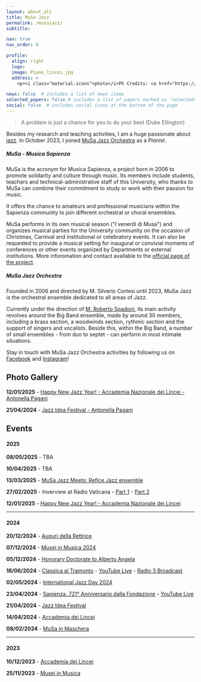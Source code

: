 ```yaml
---
layout: about_alt
title: MuSa Jazz
permalink: /musajazz/
subtitle:

nav: true
nav_order: 8

profile:
  align: right
  logo:
  image: Piano_lincei.jpg
  address: >
    <p><i class="material-icons">photo</i>Ph Credits: <a href="https://www.antonellapagani.it/portfolio-p">Antonella Pagani</a></p>

news: false  # includes a list of news items
selected_papers: false # includes a list of papers marked as "selected={true}"
social: false  # includes social icons at the bottom of the page
---
```


> A problem is just a chance for you to do your best
> (Duke Ellington)

Besides my research and teaching activities, I am a huge passionate about [jazz](https://en.wikipedia.org/wiki/Jazz).
In October 2023, I joined [MuSa Jazz Orchestra](https://www.sapienzacrea.uniroma1.it/strutture/musa-jazz) as a *Pianist*.


##### MuSa - Musica Sapienza

MuSa is the acronym for Musica Sapienza, a project born in 2006 to promote solidarity and culture through music. Its members include students, teachers and technical-administrative staff of this University, who thanks to MuSa can combine their commitment to study or work with their passion for music.

It offers the chance to amateurs and professional musicians within the Sapienza community to join different orchestral or choral ensembles.

MuSa performs in its own musical season ("I venerdì di Musa") and organizes musical parties for the University community on the occasion of Christmas, Carnival and institutional or celebratory events. It can also be requested to provide a musical setting for inaugural or convivial moments of conferences or other events organized by Departments or external institutions.
More inforomation and contact available to the [official page of the project](https://www.sapienzacrea.uniroma1.it/strutture).

##### MuSa Jazz Orchestra

Founded in 2006 and directed by M. Silverio Cortesi until 2023, MuSa Jazz is the orchestral ensemble dedicated to all areas of Jazz.

Currently under the direction of [M. Roberto Spadoni](https://www.robertospadoni.com/), its main activity revolves around the Big Band ensemble, made by around 30 members, including a brass section, a woodwinds section, rythmic section and the support of singers and vocalists.
Beside this, within the Big Band, a number of small ensembles - from duo to septet - can perform in most intimate situations.

Stay in touch with MuSa Jazz Orchestra activities by following us on [Facebook](https://www.facebook.com/profile.php?id=100063580660807) and [Instagram](https://www.instagram.com/musa_jazz_orchestra)!

## Photo Gallery

**12/01/2025** - [Happy New Jazz Year! - Accademia Nazionale dei Lincei - Antonella Pagani](https://www.antonellapagani.it/musa_jazz_orchestra_happy_new_jazz_year-p30657)

**21/04/2024** - [Jazz Idea Festival - Antonella Pagani](https://www.antonellapagani.it/musa_jazz_orchestra-p29626)

## Events

#### 2025

**08/05/2025** - TBA

**10/04/2025** - TBA

**13/03/2025** - [MuSa Jazz Meets: Refice Jazz ensemble](https://news.uniroma1.it/node/12131)

**27/02/2025** - Inverview at Radio Vaticana - [Part 1](https://www.vaticannews.va/it/podcast/radio-vaticana-musica/zoom/2025/02/zoom-27-02-2025.html) - [Part 2](https://www.vaticannews.va/it/podcast/radio-vaticana-musica/zoom/2025/02/zoom-28-02-2025.html)

**12/01/2025** - [Happy New Jazz Year! - Accademia Nazionale dei Lincei](http://www.villafarnesina.it/wp-content/uploads/2024/10/MuSa_2024.jpg)


------------

#### 2024

**20/12/2024** - [Auguri della Rettrice](https://news.uniroma1.it/node/11862)

**07/12/2024** - [Musei in Musica 2024](https://www.uniroma1.it/it/notizia/musei-musica-2024)

**05/12/2024** - [Honorary Doctorate to Alberto Angela](https://news.uniroma1.it/node/11805)

**18/06/2024** - [Classica al Tramonto](https://news.uniroma1.it/18062024_2100) - [YouTube Live](https://www.youtube.com/live/j01LP3yl5EQ) - [Radio 3 Broadcast](https://www.raiplaysound.it/audio/2024/11/Radio3-Suite---Il-Cartellone-del-12112024-ebb4c38a-0f55-4314-93a4-2e0181d06ebc.html)

**02/05/2024** - [International Jazz Day 2024](https://news.uniroma1.it/02052024_1830)

**23/04/2024** - [Sapienza, 721° Anniversario dalla Fondazione](https://news.uniroma1.it/23042024_1130) - [YouTube Live](https://www.youtube.com/watch?v=LYoBUfrygbk)

**21/04/2024** - [Jazz Idea Festival](https://conservatoriosantacecilia.it/evento/jazz-idea-2024-festival/)

**14/04/2024** - [Accademia dei Lincei](https://www.instagram.com/p/C5N2avPqEGz/?utm_source=ig_web_copy_link&igsh=MzRlODBiNWFlZA==)

**08/02/2024** - [MuSa in Maschera](https://www.sapienzacrea.uniroma1.it/node/5858)

------------

#### 2023

**10/12/2023** - [Accademia dei Lincei](https://www.instagram.com/p/C0i3QJKtlIa/?utm_source=ig_web_copy_link&igsh=MzRlODBiNWFlZA==)

**25/11/2023** - [Musei in Musica](https://www.uniroma1.it/it/notizia/musei-musica-2023#:~:text=Sabato%2025%20novembre%202023%20torna,organizzativo%20di%20Z%C3%A8tema%20progetto%20cultura.)


